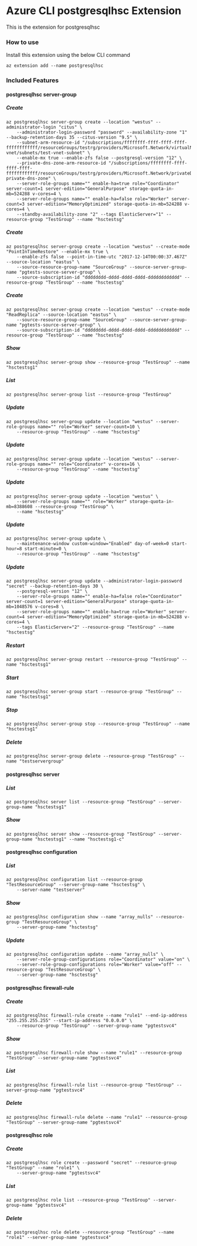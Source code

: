 # Azure CLI postgresqlhsc Extension #
This is the extension for postgresqlhsc

### How to use ###
Install this extension using the below CLI command
```
az extension add --name postgresqlhsc
```

### Included Features ###
#### postgresqlhsc server-group ####
##### Create #####
```
az postgresqlhsc server-group create --location "westus" --administrator-login "citus" \
    --administrator-login-password "password" --availability-zone "1" --backup-retention-days 35 --citus-version "9.5" \
    --subnet-arm-resource-id "/subscriptions/ffffffff-ffff-ffff-ffff-ffffffffffff/resourceGroups/testrg/providers/Microsoft.Network/virtualNetworks/test-vnet/subnets/test-vnet-subnet" \
    --enable-mx true --enable-zfs false --postgresql-version "12" \
    --private-dns-zone-arm-resource-id "/subscriptions/ffffffff-ffff-ffff-ffff-ffffffffffff/resourceGroups/testrg/providers/Microsoft.Network/privateDnsZones/test-private-dns-zone" \
    --server-role-groups name="" enable-ha=true role="Coordinator" server-count=1 server-edition="GeneralPurpose" storage-quota-in-mb=524288 v-cores=4 \
    --server-role-groups name="" enable-ha=false role="Worker" server-count=3 server-edition="MemoryOptimized" storage-quota-in-mb=524288 v-cores=4 \
    --standby-availability-zone "2" --tags ElasticServer="1" --resource-group "TestGroup" --name "hsctestsg" 
```
##### Create #####
```
az postgresqlhsc server-group create --location "westus" --create-mode "PointInTimeRestore" --enable-mx true \
    --enable-zfs false --point-in-time-utc "2017-12-14T00:00:37.467Z" --source-location "eastus" \
    --source-resource-group-name "SourceGroup" --source-server-group-name "pgtests-source-server-group" \
    --source-subscription-id "dddddddd-dddd-dddd-dddd-dddddddddddd" --resource-group "TestGroup" --name "hsctestsg" 
```
##### Create #####
```
az postgresqlhsc server-group create --location "westus" --create-mode "ReadReplica" --source-location "eastus" \
    --source-resource-group-name "SourceGroup" --source-server-group-name "pgtests-source-server-group" \
    --source-subscription-id "dddddddd-dddd-dddd-dddd-dddddddddddd" --resource-group "TestGroup" --name "hsctestsg" 
```
##### Show #####
```
az postgresqlhsc server-group show --resource-group "TestGroup" --name "hsctestsg1"
```
##### List #####
```
az postgresqlhsc server-group list --resource-group "TestGroup"
```
##### Update #####
```
az postgresqlhsc server-group update --location "westus" --server-role-groups name="" role="Worker" server-count=10 \
    --resource-group "TestGroup" --name "hsctestsg" 
```
##### Update #####
```
az postgresqlhsc server-group update --location "westus" --server-role-groups name="" role="Coordinator" v-cores=16 \
    --resource-group "TestGroup" --name "hsctestsg" 
```
##### Update #####
```
az postgresqlhsc server-group update --location "westus" \
    --server-role-groups name="" role="Worker" storage-quota-in-mb=8388608 --resource-group "TestGroup" \
    --name "hsctestsg" 
```
##### Update #####
```
az postgresqlhsc server-group update \
    --maintenance-window custom-window="Enabled" day-of-week=0 start-hour=8 start-minute=0 \
    --resource-group "TestGroup" --name "hsctestsg" 
```
##### Update #####
```
az postgresqlhsc server-group update --administrator-login-password "secret" --backup-retention-days 30 \
    --postgresql-version "12" \
    --server-role-groups name="" enable-ha=false role="Coordinator" server-count=1 server-edition="GeneralPurpose" storage-quota-in-mb=1048576 v-cores=8 \
    --server-role-groups name="" enable-ha=true role="Worker" server-count=4 server-edition="MemoryOptimized" storage-quota-in-mb=524288 v-cores=4 \
    --tags ElasticServer="2" --resource-group "TestGroup" --name "hsctestsg" 
```
##### Restart #####
```
az postgresqlhsc server-group restart --resource-group "TestGroup" --name "hsctestsg1"
```
##### Start #####
```
az postgresqlhsc server-group start --resource-group "TestGroup" --name "hsctestsg1"
```
##### Stop #####
```
az postgresqlhsc server-group stop --resource-group "TestGroup" --name "hsctestsg1"
```
##### Delete #####
```
az postgresqlhsc server-group delete --resource-group "TestGroup" --name "testservergroup"
```
#### postgresqlhsc server ####
##### List #####
```
az postgresqlhsc server list --resource-group "TestGroup" --server-group-name "hsctestsg1"
```
##### Show #####
```
az postgresqlhsc server show --resource-group "TestGroup" --server-group-name "hsctestsg1" --name "hsctestsg1-c"
```
#### postgresqlhsc configuration ####
##### List #####
```
az postgresqlhsc configuration list --resource-group "TestResourceGroup" --server-group-name "hsctestsg" \
    --server-name "testserver" 
```
##### Show #####
```
az postgresqlhsc configuration show --name "array_nulls" --resource-group "TestResourceGroup" \
    --server-group-name "hsctestsg" 
```
##### Update #####
```
az postgresqlhsc configuration update --name "array_nulls" \
    --server-role-group-configurations role="Coordinator" value="on" \
    --server-role-group-configurations role="Worker" value="off" --resource-group "TestResourceGroup" \
    --server-group-name "hsctestsg" 
```
#### postgresqlhsc firewall-rule ####
##### Create #####
```
az postgresqlhsc firewall-rule create --name "rule1" --end-ip-address "255.255.255.255" --start-ip-address "0.0.0.0" \
    --resource-group "TestGroup" --server-group-name "pgtestsvc4" 
```
##### Show #####
```
az postgresqlhsc firewall-rule show --name "rule1" --resource-group "TestGroup" --server-group-name "pgtestsvc4"
```
##### List #####
```
az postgresqlhsc firewall-rule list --resource-group "TestGroup" --server-group-name "pgtestsvc4"
```
##### Delete #####
```
az postgresqlhsc firewall-rule delete --name "rule1" --resource-group "TestGroup" --server-group-name "pgtestsvc4"
```
#### postgresqlhsc role ####
##### Create #####
```
az postgresqlhsc role create --password "secret" --resource-group "TestGroup" --name "role1" \
    --server-group-name "pgtestsvc4" 
```
##### List #####
```
az postgresqlhsc role list --resource-group "TestGroup" --server-group-name "pgtestsvc4"
```
##### Delete #####
```
az postgresqlhsc role delete --resource-group "TestGroup" --name "role1" --server-group-name "pgtestsvc4"
```